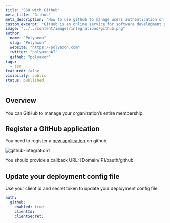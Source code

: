 ```yaml
---
title: "SSO with Github"
meta_title: "Github"
meta_description: "How to use github to manage users authentication on Polyaxon. You can easily integrate github to manage users authentication on Polyaxon."
custom_excerpt: "GitHub is an online service for software development projects that use the Git revision control system."
image: "../../content/images/integrations/github.png"
author:
  name: "Polyaxon"
  slug: "Polyaxon"
  website: "https://polyaxon.com"
  twitter: "polyaxonAI"
  github: "polyaxon"
tags: 
  - sso
featured: false
visibility: public
status: published
---
```


## Overview

You can GitHub to manage your organization’s entire membership.

## Register a GitHub application

You need to register a [new application](https://github.com/settings/applications/new) on github.

![github-integration1](../../content/images/integrations/sso/github.png)

You should provide a callback URL: [Domain/IP]/oauth/github

## Update your deployment config file

Use your client id and secret token to update your deployment config file.

```yaml
auth:
  github:
    enabled: true
    clientId:
    clientSecret:
```

